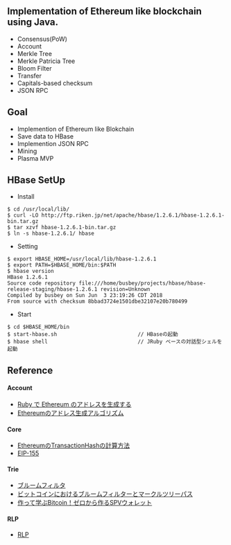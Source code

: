 ## Implementation of Ethereum like blockchain using Java.

- Consensus(PoW)
- Account
- Merkle Tree
- Merkle Patricia Tree
- Bloom Filter
- Transfer
- Capitals-based checksum
- JSON RPC

## Goal

- Implemention of Ethereum like Blokchain
- Save data to HBase
- Implemention JSON RPC
- Mining
- Plasma MVP

##  HBase SetUp

- Install
```
$ cd /usr/local/lib/
$ curl -LO http://ftp.riken.jp/net/apache/hbase/1.2.6.1/hbase-1.2.6.1-bin.tar.gz
$ tar xzvf hbase-1.2.6.1-bin.tar.gz
$ ln -s hbase-1.2.6.1/ hbase
```

- Setting
```
$ export HBASE_HOME=/usr/local/lib/hbase-1.2.6.1
$ export PATH=$HBASE_HOME/bin:$PATH
$ hbase version
HBase 1.2.6.1
Source code repository file:///home/busbey/projects/hbase/hbase-release-staging/hbase-1.2.6.1 revision=Unknown
Compiled by busbey on Sun Jun  3 23:19:26 CDT 2018
From source with checksum 8bbad3724e1501dbe32107e20b780499
```

- Start
```
$ cd $HBASE_HOME/bin
$ start-hbase.sh                          // HBaseの起動
$ hbase shell                             // JRuby ベースの対話型シェルを起動
```

## Reference
#### Account
- [Ruby で Ethereum のアドレスを生成する](http://diary.piyopiyo.jp/entry/ruby_ethereum_address_generator)
- [Ethereumのアドレス生成アルゴリズム](https://qiita.com/ippo012/items/c64a2c4d873c0faf187c)

#### Core
- [EthereumのTransactionHashの計算方法](https://y-nakajo.hatenablog.com/entry/2018/03/08/001041)
- [EIP-155](https://y-nakajo.hatenablog.com/entry/2018/03/08/001041)

#### Trie
- [ブルームフィルタ](https://ja.wikipedia.org/wiki/%E3%83%96%E3%83%AB%E3%83%BC%E3%83%A0%E3%83%95%E3%82%A3%E3%83%AB%E3%82%BF)
- [ビットコインにおけるブルームフィルターとマークルツリーパス](http://pebble8888.hatenablog.com/entry/2018/02/12/172819)
- [作って学ぶBitcoin！ゼロから作るSPVウォレット](https://qiita.com/lotz/items/1aa6cf18aa193f40c647)

#### RLP
- [RLP](https://github.com/ethereum/wiki/wiki/%5BJapanese%5D-RLP)